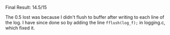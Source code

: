 Final Result: 14.5/15

The 0.5 lost was because I didn't flush to buffer after writing to each line of the log.
I have since done so by adding the line `fflush(log_f);` in logging.c, which fixed it. 